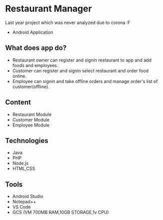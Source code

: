 # Restaurant Manager 

Last year project which was never analyzed due to corona :F

- Android Application

## What does app do?

- Restaurant owner can register and signin restaurant to app and add foods and employees.
- Customer can register and signin select restaurant and order food online.
- Employee can signin and take offline orders and manage order's list of customer(offline).

## Content

- Restaurant Module
- Customer Module
- Employee Module

## Technologies

- Java
- PHP
- Node.js
- HTML,CSS

## Tools

- Android Studio
- Notepad++
- VS Code
- GCS (VM 700MB RAM,10GB STORAGE,1v CPU)



